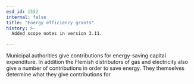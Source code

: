 ```yaml
---
esd_id: 1552
internal: false
title: "Energy efficiency grants"
history: >-
  Added scope notes in version 3.11.

---
```


Municipal authorities give contributions for energy-saving capital expenditure. In addition the Flemish distributors of gas and electricity also give a number of contributions in order to save energy. They themselves determine what they give contributions for.

